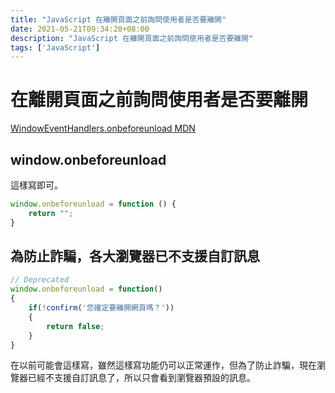 ```yaml
---
title: "JavaScript 在離開頁面之前詢問使用者是否要離開"
date: 2021-05-21T09:34:20+08:00
description: "JavaScript 在離開頁面之前詢問使用者是否要離開"
tags: ['JavaScript']
---
```

# 在離開頁面之前詢問使用者是否要離開
[WindowEventHandlers.onbeforeunload MDN](https://developer.mozilla.org/zh-TW/docs/Web/API/Window/beforeunload_event)
## window.onbeforeunload
這樣寫即可。
```js
window.onbeforeunload = function () {
    return "";
}
```
## 為防止詐騙，各大瀏覽器已不支援自訂訊息
```js
// Deprecated
window.onbeforeunload = function()
{
    if(!confirm('您確定要離開網頁嗎？'))
    {
        return false;
    }
}
```
在以前可能會這樣寫，雖然這樣寫功能仍可以正常運作，但為了防止詐騙，現在瀏覽器已經不支援自訂訊息了，所以只會看到瀏覽器預設的訊息。